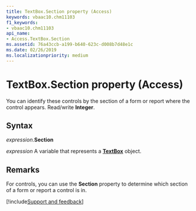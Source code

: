 ```yaml
---
title: TextBox.Section property (Access)
keywords: vbaac10.chm11103
f1_keywords:
- vbaac10.chm11103
api_name:
- Access.TextBox.Section
ms.assetid: 76a43ccb-a199-b640-623c-d008b7d48e1c
ms.date: 02/26/2019
ms.localizationpriority: medium
---
```



# TextBox.Section property (Access)

You can identify these controls by the section of a form or report where the control appears. Read/write **Integer**.


## Syntax

_expression_.**Section**

_expression_ A variable that represents a **[TextBox](Access.TextBox.md)** object.


## Remarks

For controls, you can use the **Section** property to determine which section of a form or report a control is in.





[!include[Support and feedback](~/includes/feedback-boilerplate.md)]
